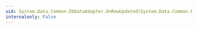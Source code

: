 ```yaml
---
uid: System.Data.Common.DbDataAdapter.OnRowUpdated(System.Data.Common.RowUpdatedEventArgs)
internalonly: False
---
```


